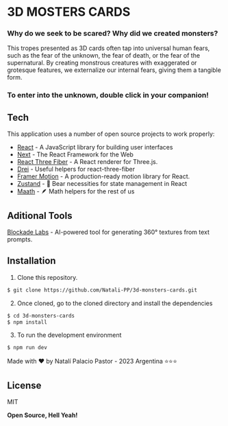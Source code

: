 # 3D MOSTERS CARDS

### Why do we seek to be scared? Why did we created monsters?
This tropes presented as 3D cards often tap into universal human fears, such as the fear of the unknown, the fear of death, or the fear of the supernatural. By creating monstrous creatures with exaggerated or grotesque features, we externalize our internal fears, giving them a tangible form.

### To enter into the unknown, double click in your companion!

## Tech

This application uses a number of open source projects to work properly:

- [React](https://reactjs.org/) - A JavaScript library for building user interfaces
- [Next](https://nextjs.org/) - The React Framework for the Web
- [React Three Fiber](https://docs.pmnd.rs/react-three-fiber/getting-started/introduction) - A React renderer for Three.js.
- [Drei](https://github.com/pmndrs/drei) - Useful helpers for react-three-fiber 
- [Framer Motion](https://www.framer.com/motion/) - A production-ready motion library for React.
- [Zustand](https://zustand-demo.pmnd.rs/) - :bear: Bear necessities for state management in React 
- [Maath](https://github.com/pmndrs/maath) - :feather: Math helpers for the rest of us 

## Aditional Tools
[Blockade Labs](https://www.blockadelabs.com/) - AI-powered tool for generating  360° textures from text prompts. 

## Installation

1. Clone this repository.

```sh
$ git clone https://github.com/Natali-PP/3d-monsters-cards.git
```
2. Once cloned, go to the cloned directory and install the dependencies
```sh
$ cd 3d-monsters-cards
$ npm install
```
3. To run the development environment
```sh
$ npm run dev
```

Made with ❤️  by Natalí Palacio Pastor - 2023 Argentina ⭐⭐⭐
## License

MIT

**Open Source, Hell Yeah!**
